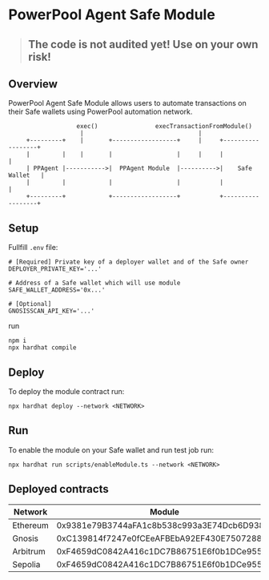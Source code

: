 # PowerPool Agent Safe Module

>## The code is not audited yet! Use on your own risk!

## Overview

PowerPool Agent Safe Module allows users to automate transactions on their Safe wallets using
PowerPool automation network.


```
                   exec()                execTransactionFromModule()
                    |                                |
     +---------+    |       +------------------+     |     +------------------+
     |         |    |       |                  |     |     |                  |
     | PPAgent |----------->|  PPAgent Module  |---------->|    Safe Wallet   |
     |         |            |                  |           |                  |
     +---------+            +------------------+           +------------------+

```

## Setup

Fullfill `.env` file:
```
# [Required] Private key of a deployer wallet and of the Safe owner
DEPLOYER_PRIVATE_KEY='...'

# Address of a Safe wallet which will use module
SAFE_WALLET_ADDRESS='0x...'

# [Optional]
GNOSISSCAN_API_KEY='...'
```
run
```
npm i
npx hardhat compile
```

## Deploy

To deploy the module contract run:

```
npx hardhat deploy --network <NETWORK>

```

## Run

To enable the module on your Safe wallet and run test job run:

```
npx hardhat run scripts/enableModule.ts --network <NETWORK>
```

## Deployed contracts
|Network|Module|
|---|---|
|Ethereum|0x9381e79B3744aFA1c8b538c993a3E74Dcb6D9388|
|Gnosis|0xC139814f7247e0fCEeAFBEbA92EF430E7507288e|
|Arbitrum|0xF4659dC0842A416c1DC7B86751E6f0b1DCe95569|
|Sepolia|0xF4659dC0842A416c1DC7B86751E6f0b1DCe95569|
